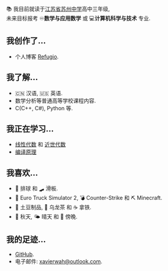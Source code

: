 📚 我目前就读于[江苏省苏州中学](https://www.szzx1000.cn/)高中三年级,  
未来目标报考 ♾️**数学与应用数学** 或 💻**计算机科学与技术** 专业.

## 我创作了...

- 个人博客 [Refugio](https://xv1r.cn/).

## 我了解...

- 🇨🇳 汉语, 🇺🇸 英语.
- 数学分析等普通高等学校课程内容.
- C(C++, C#), Python 等.

## 我正在学习...

- [线性代数](https://linear.axler.net/) 和 [近世代数](https://www.pup.cn/bookDetail?id=c519ce8caac44af598bff1ee957e5e6e)
- [编译原理](https://suif.stanford.edu/dragonbook/)

## 我喜欢...

- 🏐 排球 和 🛹 滑板.
- 🚛 Euro Truck Simulator 2, 💣 Counter-Strike 和 ⛏️ Minecraft.
- 🍟 土豆制品, 🍵 乌龙茶 和 ☕ 拿铁.
- 🍂 秋天, 🌤️ 晴天 和 🌆 傍晚.

## 我的足迹...

- [GitHub](https://github.com/XavierWah).
- 电子邮件: [xavierwah@outlook.com](mailto:xavierwah@outlook.com).
